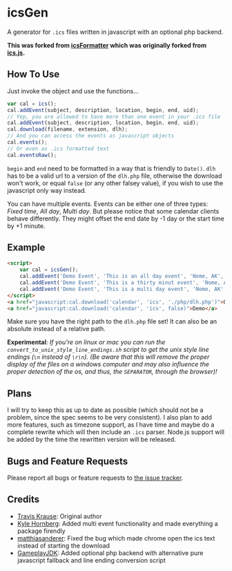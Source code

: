 icsGen
======

A generator for `.ics` files written in javascript with an optional php backend.

**This was forked from [icsFormatter](https://github.com/matthiasanderer/icsFormatter) which was originally forked from [ics.js](https://github.com/nwcell/ics.js).**


How To Use
----------
Just invoke the object and use the functions...

```javascript
var cal = ics();
cal.addEvent(subject, description, location, begin, end, uid);
// Yep, you are allowed to have more than one event in your .ics file
cal.addEvent(subject, description, location, begin, end, uid);
cal.download(filename, extension, dlh);
// And you can access the events as javascript objects
cal.events();
// Or even as .ics formatted text
cal.eventsRaw();
```

`begin` and `end` need to be formatted in a way that is friendly to `Date()`. `dlh` has to be a valid url to a version of the `dlh.php` file, otherwise the download won't work, or equal `false` (or any other falsey value), if you wish to use the javascript only way instead.

You can have multiple events. Events can be either one of three types: *Fixed time*, *All day*, *Multi day*.
But please notice that some calendar clients behave differently. They might offset the end date by -1 day or the start time by +1 minute.


Example
-------

```html
<script>
    var cal = icsGen();
    cal.addEvent('Demo Event', 'This is an all day event', 'Nome, AK', '8/7/2015', '8/7/2015', null);
    cal.addEvent('Demo Event', 'This is a thirty minut event', 'Nome, AK', '8/7/2015 5:30 pm', '8/7/2015 6:00 pm', null);
    cal.addEvent('Demo Event', 'This is a multi day event', 'Nome, AK', '8/7/2015', '8/9/2015', null);
</script>
<a href="javascript:cal.download('calendar', 'ics', './php/dlh.php')">Demo</a> <!-- with php backend    -->
<a href="javascript:cal.download('calendar', 'ics', false)">Demo</a>           <!-- without php backend -->
```

Make sure you have the right path to the `dlh.php` file set! It can also be an absolute instead of a relative path.

**Experimental**: *If you're on linux or mac you can run the `convert_to_unix_style_line_endings.sh` script to get the unix style line endings (`\n` instead of `\r\n`). (Be aware that this will remove the proper display of the files on a windows computer and may also influence the proper detection of the os, and thus, the `SEPARATOR`, through the browser)!*


Plans
-----

I will try to keep this as up to date as possible (which should not be a problem, since the spec seems to be very consistent).
I also plan to add more features, such as timezone support, as I have time and maybe do a complete rewrite which will then include an `.ics` parser.
Node.js support will be added by the time the rewritten version will be released.


Bugs and Feature Requests
-------------------------

Please report all bugs or feature requests to [the issue tracker](issues).


Credits
-------

* [Travis Krause](https://github.com/nwcell): Original author
* [Kyle Hornberg](https://github.com/khornberg): Added multi event functionality and made everything a package firendly
* [matthiasanderer](https://github.com/matthiasanderer): Fixed the bug which made chrome open the ics text instead of starting the download
* [GameplayJDK](https://github.com/GameplayJDK): Added optional php backend with alternative pure javascript fallback and line ending conversion script
